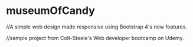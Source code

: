 # museumOfCandy
//A simple web design made responsive using Bootstrap 4's new features.

//sample project from Colt-Steele's Web developer bootcamp on Udemy. 

